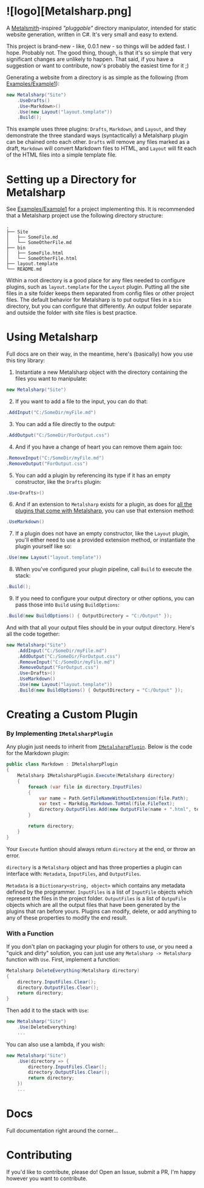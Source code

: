 # ![logo][Metalsharp.png]

A [Metalsmith](http://www.metalsmith.io/)-inspired *"pluggable"* directory manipulator, intended for static website generation, written in C#. It's very small and easy to extend.

This project is brand-new - like, 0.0.1 new - so things will be added fast. I hope. Probably not. The good thing, though, is that it's so simple that very significant changes are unlikely to happen. That said, if you have a suggestion or want to contribute, now's probably the easiest time for it ;)

Generating a website from a directory is as simple as the following (from [Examples/Example1](https://github.com/IanWold/Metalsharp/tree/master/Examples/Example1)):

```c#
new Metalsharp("Site")
    .UseDrafts()
    .Use<Markdown>()
    .Use(new Layout("layout.template"))
    .Build();
```

This example uses three plugins: `Drafts`, `Markdown`, and `Layout`, and they demonstrate the three standard ways (syntactically) a Metalsharp plugin can be chained onto each other. `Drafts` will remove any files marked as a draft, `Markdown` will convert Markdown files to HTML, and `Layout` will fit each of the HTML files into a simple template file.

# Setting up a Directory for Metalsharp

See [Examples/Example1](https://github.com/IanWold/Metalsharp/tree/master/Examples/Example1) for a project implementing this. It is recommended that a Metalsharp project use the following directory structure:

```
.
├── Site
│   ├── SomeFile.md
│   └── SomeOtherFile.md
├── bin
│   ├── SomeFile.html
│   └── SomeOtherFile.html
├── layout.template
└── README.md
```

Within a root directory is a good place for any files needed to configure plugins, such as `layout.template` for the `Layout` plugin. Putting all the site files in a site folder keeps them separated from config files or other project files. The default behavior for Metalsharp is to put output files in a `bin` directory, but you can configure that differently. An output folder separate and outside the folder with site files is best practice.

#  Using Metalsharp

Full docs are on their way, in the meantime, here's (basically) how you use this tiny library:

1. Instantiate a new Metalsharp object with the directory containing the files you want to manipulate:

```c#
new Metalsharp("Site")
```

2. If you want to add a file to the input, you can do that:

```c#
.AddInput("C:/SomeDir/myFile.md")
```

3. You can add a file directly to the output:

```c#
.AddOutput("C:/SomeDir/ForOutput.css")
```

4. And if you have a change of heart you can remove them again too:

```c#
.RemoveInput("C:/SomeDir/myFile.md")
.RemoveOutput("ForOutput.css")
```

5. You can add a plugin by referencing its type if it has an empty constructor, like the `Drafts` plugin:

```c#
.Use<Drafts>()
```

6. And if an extension to `Metalsharp` exists for a plugin, as does for [all the plugins that come with Metalsharp](https://github.com/IanWold/Metalsharp/blob/master/Metalsharp/Plugins/MetalsharpExtensions.cs), you can use that extension method:

```c#
.UseMarkdown()
```

7. If a plugin does not have an empty constructor, like the `Layout` plugin, you'll either need to use a provided extension method, or instantiate the plugin yourself like so:

```c#
.Use(new Layout("layout.template"))
```

8. When you've configured your plugin pipeline, call `Build` to execute the stack:

```c#
.Build();
```

9. If you need to configure your output directory or other options, you can pass those into `Build` using `BuildOptions`:

```c#
.Build(new BuildOptions() { OutputDirectory = "C:/Output" });
```

And with that all your output files should be in your output directory. Here's all the code together:

```c#
new Metalsharp("Site")
	.AddInput("C:/SomeDir/myFile.md")
	.AddOutput("C:/SomeDir/ForOutput.css")
	.RemoveInput("C:/SomeDir/myFile.md")
	.RemoveOutput("ForOutput.css")
	.Use<Drafts>()
	.UseMarkdown()
	.Use(new Layout("layout.template"))
	.Build(new BuildOptions() { OutputDirectory = "C:/Output" });
```

# Creating a Custom Plugin

### By Implementing `IMetalsharpPlugin`

Any plugin just needs to inherit from [`IMetalsharpPlugin`](https://github.com/IanWold/Metalsharp/blob/master/Metalsharp/IMetalsharpPlugin.cs). Below is the code for the Markdown plugin:

```c#
public class Markdown : IMetalsharpPlugin
{
    Metalsharp IMetalsharpPlugin.Execute(Metalsharp directory)
    {
        foreach (var file in directory.InputFiles)
        {
            var name = Path.GetFileNameWithoutExtension(file.Path);
            var text = Markdig.Markdown.ToHtml(file.FileText);
            directory.OutputFiles.Add(new OutputFile(name + ".html", text) { Metadata = file.Metadata });
        }

        return directory;
    }
}
```

Your `Execute` funtion should always return `directory` at the end, or throw an error.

`directory` is a `Metalsharp` object and has three properties a plugin can interface with: `Metadata`, `InputFiles`, and `OutputFiles`.

`Metadata` is a `Dictionary<string, object>` which contains any metadata defined by the programmer. `InputFiles` is a list of `InputFile` objects which represent the files in the project folder. `OutputFiles` is a list of `OutpuFile` objects which are all the output files that have been generated by the plugins that ran before yours. Plugins can modify, delete, or add anything to any of these properties to modify the end result.

### With a Function

If you don't plan on packaging your plugin for others to use, or you need a "quick and dirty" solution, you can just use any `Metalsharp -> Metalsharp` function with `Use`. First, implement a function:

```c#
Metalsharp DeleteEverything(Metalsharp directory)
{
	directory.InputFiles.Clear();
	directory.OutputFiles.Clear();
	return directory;
}
```

Then add it to the stack with `Use`:

```c#
new Metalsharp("Site")
	.Use(DeleteEverything)
	...
```

You can also use a lambda, if you wish:

```c#
new Metalsharp("Site")
	.Use(directory => {
		directory.InputFiles.Clear();
		directory.OutputFiles.Clear();
		return directory;
	})
	...
```

# Docs

Full documentation right around the corner...

# Contributing

If you'd like to contribute, please do! Open an Issue, submit a PR, I'm happy however you want to contribute.
